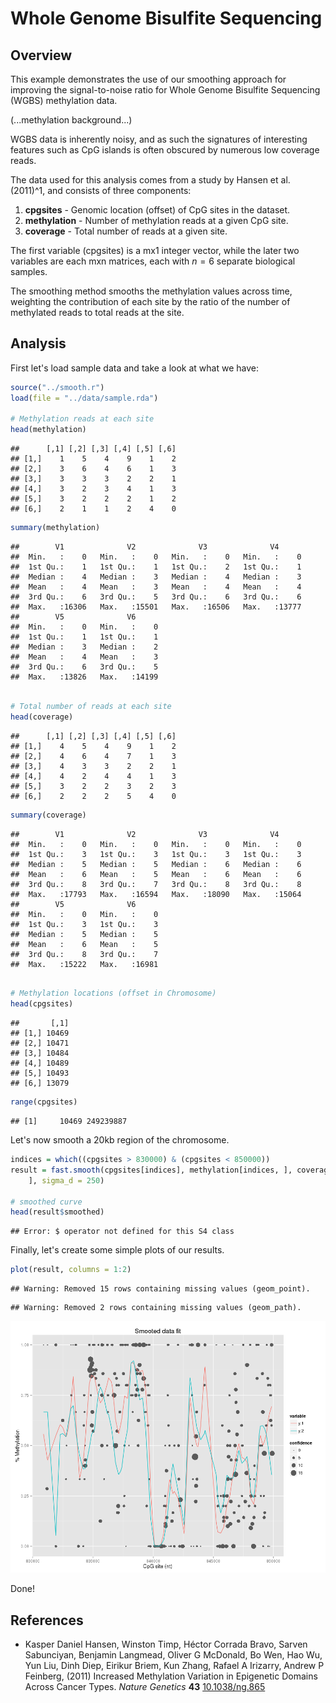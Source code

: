Whole Genome Bisulfite Sequencing
=================================

Overview
--------
This example demonstrates the use of our smoothing approach for improving the
signal-to-noise ratio for Whole Genome Bisulfite Sequencing (WGBS) methylation
data.

(...methylation background...)

WGBS data is inherently noisy, and as such the signatures of interesting
features such as CpG islands is often obscured by numerous low coverage
reads.

The data used for this analysis comes from a study by Hansen et al. (2011)^1,
and consists of three components:

1. **cpgsites** - Genomic location (offset) of CpG sites in the dataset.
2. **methylation** - Number of methylation reads at a given CpG site.
3. **coverage** - Total number of reads at a given site.

The first variable (cpgsites) is a mx1 integer vector, while the later two
variables are each mxn matrices, each with $n = 6$ separate biological samples.

The smoothing method smooths the methylation values across time, weighting
the contribution of each site by the ratio of the number of methylated reads
to total reads at the site.

Analysis
--------
First let's load sample data and take a look at what we have:

```r
source("../smooth.r")
load(file = "../data/sample.rda")

# Methylation reads at each site
head(methylation)
```

```
##      [,1] [,2] [,3] [,4] [,5] [,6]
## [1,]    1    5    4    9    1    2
## [2,]    3    6    4    6    1    3
## [3,]    3    3    3    2    2    1
## [4,]    3    2    3    4    1    3
## [5,]    3    2    2    2    1    2
## [6,]    2    1    1    2    4    0
```

```r
summary(methylation)
```

```
##        V1              V2              V3              V4       
##  Min.   :    0   Min.   :    0   Min.   :    0   Min.   :    0  
##  1st Qu.:    1   1st Qu.:    1   1st Qu.:    2   1st Qu.:    1  
##  Median :    4   Median :    3   Median :    4   Median :    3  
##  Mean   :    4   Mean   :    3   Mean   :    4   Mean   :    4  
##  3rd Qu.:    6   3rd Qu.:    5   3rd Qu.:    6   3rd Qu.:    6  
##  Max.   :16306   Max.   :15501   Max.   :16506   Max.   :13777  
##        V5              V6       
##  Min.   :    0   Min.   :    0  
##  1st Qu.:    1   1st Qu.:    1  
##  Median :    3   Median :    2  
##  Mean   :    4   Mean   :    3  
##  3rd Qu.:    6   3rd Qu.:    5  
##  Max.   :13826   Max.   :14199
```

```r

# Total number of reads at each site
head(coverage)
```

```
##      [,1] [,2] [,3] [,4] [,5] [,6]
## [1,]    4    5    4    9    1    2
## [2,]    4    6    4    7    1    3
## [3,]    4    3    3    2    2    1
## [4,]    4    2    4    4    1    3
## [5,]    3    2    2    3    2    3
## [6,]    2    2    2    5    4    0
```

```r
summary(coverage)
```

```
##        V1              V2              V3              V4       
##  Min.   :    0   Min.   :    0   Min.   :    0   Min.   :    0  
##  1st Qu.:    3   1st Qu.:    3   1st Qu.:    3   1st Qu.:    3  
##  Median :    5   Median :    5   Median :    6   Median :    6  
##  Mean   :    6   Mean   :    5   Mean   :    6   Mean   :    6  
##  3rd Qu.:    8   3rd Qu.:    7   3rd Qu.:    8   3rd Qu.:    8  
##  Max.   :17793   Max.   :16594   Max.   :18090   Max.   :15064  
##        V5              V6       
##  Min.   :    0   Min.   :    0  
##  1st Qu.:    3   1st Qu.:    3  
##  Median :    5   Median :    5  
##  Mean   :    6   Mean   :    5  
##  3rd Qu.:    8   3rd Qu.:    7  
##  Max.   :15222   Max.   :16981
```

```r

# Methylation locations (offset in Chromosome)
head(cpgsites)
```

```
##       [,1]
## [1,] 10469
## [2,] 10471
## [3,] 10484
## [4,] 10489
## [5,] 10493
## [6,] 13079
```

```r
range(cpgsites)
```

```
## [1]     10469 249239887
```


Let's now smooth a 20kb region of the chromosome.

```r
indices = which((cpgsites > 830000) & (cpgsites < 850000))
result = fast.smooth(cpgsites[indices], methylation[indices, ], coverage[indices, 
    ], sigma_d = 250)

# smoothed curve
head(result$smoothed)
```

```
## Error: $ operator not defined for this S4 class
```


Finally, let's create some simple plots of our results.


```r
plot(result, columns = 1:2)
```

```
## Warning: Removed 15 rows containing missing values (geom_point).
```

```
## Warning: Removed 2 rows containing missing values (geom_path).
```

![plot of chunk visualization](figure/visualization.png) 


Done!

References
----------
- Kasper Daniel Hansen, Winston Timp, Héctor Corrada Bravo, Sarven Sabunciyan, Benjamin Langmead, Oliver G McDonald, Bo Wen, Hao Wu, Yun Liu, Dinh Diep, Eirikur Briem, Kun Zhang, Rafael A Irizarry, Andrew P Feinberg,   (2011) Increased Methylation Variation in Epigenetic Domains Across Cancer Types.  *Nature Genetics*  **43**  [10.1038/ng.865](http://dx.doi.org/10.1038/ng.865)

